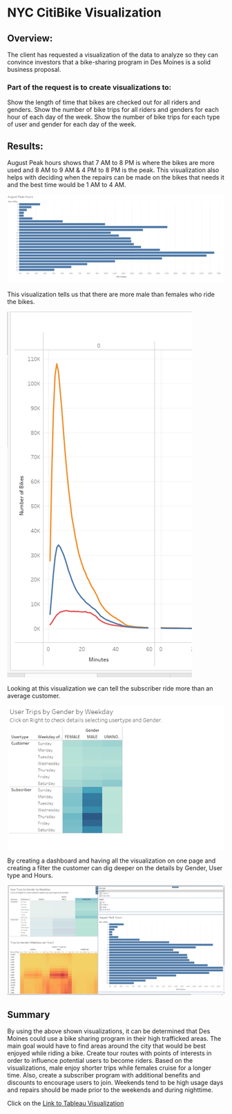 # NYC CitiBike Visualization

## Overview:

The client has requested a visualization of the data to analyze so they can convince investors that a bike-sharing program in Des Moines is a solid business proposal. 

### Part of the request is to create visualizations to:

Show the length of time that bikes are checked out for all riders and genders.
Show the number of bike trips for all riders and genders for each hour of each day of the week.
Show the number of bike trips for each type of user and gender for each day of the week.

## Results:

August Peak hours shows that 7 AM to 8 PM is where the bikes are more used and 8 AM to 9 AM & 4 PM to 8 PM is the peak.
This visualization also helps with deciding when the repairs can be made on the bikes that needs it and the best time would be 1 AM to 4 AM.

![August_peak](Resources/August_peak.PNG)

This visualization tells us that there are more male than females who ride the bikes.

![male_female](Resources/male_female.PNG)

Looking at this visualization we can tell the subscriber ride more than an average customer.

![Subscriber_Customer](Resources/customer.PNG)

By creating a dashboard and having all the visualization on one page and creating a filter the customer can dig deeper on the details by Gender, User type and Hours.

![NYC_Dashboard](Resources/NYC_Dashboard.PNG)

## Summary
By using the above shown visualizations, it can be determined that Des Moines could use a bike sharing program in their high trafficked areas. The main goal would have to find areas around the city that would be best enjoyed while riding a bike. Create tour routes with points of interests in order to influence potential users to become riders. Based on the visualizations, male enjoy shorter trips while females cruise for a longer time. Also, create a subscriber program with additional benefits and discounts to encourage users to join. Weekends tend to be high usage days and repairs should be made prior to the weekends and during nighttime.

Click on the [Link to Tableau Visualization](ttps://public.tableau.com/app/profile/hira.ayub/viz/CitiBike_16213859476590/NYCCitiBike)
